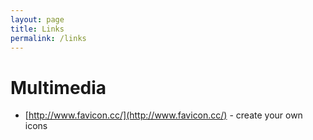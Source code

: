 ```yaml
---
layout: page
title: Links
permalink: /links
---
```


<h1>Multimedia</h1>

- [http://www.favicon.cc/](http://www.favicon.cc/) - create your own icons
